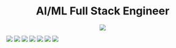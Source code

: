 <H1 align="center">
  AI/ML Full Stack Engineer
</H1>

<p align="center">
  <img src="https://github.com/demartini/demartini/blob/master/code.gif">
</p>

  ![](https://img.shields.io/badge/Framework-React-informational?style=flat&logo=react&logoColor=white&color=3bac3a)
  ![](https://img.shields.io/badge/Framework-Vue-informational?style=flat&logo=vue.js&logoColor=white&color=3bac3a)
  ![](https://img.shields.io/badge/Framework-Angular-informational?style=flat&logo=angular&logoColor=white&color=3bac3a)
  ![](https://img.shields.io/badge/Framework-React_Native-informational?style=flat&logo=react&logoColor=white&color=3bac3a)
  ![](https://img.shields.io/badge/Framework-Ionic-informational?style=flat&logo=ionic&logoColor=white&color=3bac3a)
  ![](https://img.shields.io/badge/Language-JavaScript-informational?style=flat&logo=javascript&logoColor=white&color=3bac3a)
  ![](https://img.shields.io/badge/Language-TypeScript-informational?style=flat&logo=typescript&logoColor=white&color=3bac3a)

